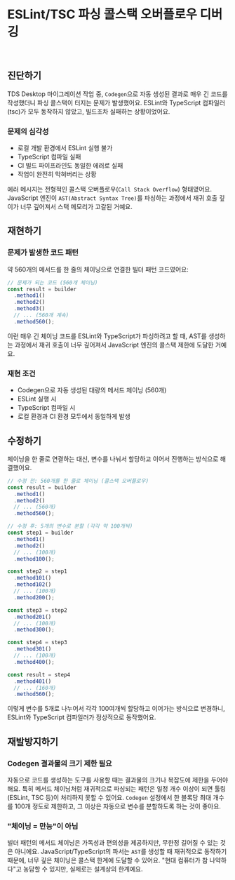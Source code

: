 # ESLint/TSC 파싱 콜스택 오버플로우 디버깅

<br/>
<ContributorHeader name="윤민석" githubUrl="https://github.com/black7375" avatar="https://ca.slack-edge.com/E01JAGTHP8R-U085U98PY31-d26c07fac97e-512" date="2025.10.31"/>

## 진단하기

TDS Desktop 마이그레이션 작업 중, `Codegen`으로 자동 생성된 결과로 매우 긴 코드를 작성했더니
파싱 콜스택이 터지는 문제가 발생했어요. ESLint와 TypeScript 컴파일러(tsc)가 모두 동작하지 않았고, 빌드조차 실패하는 상황이었어요.

### 문제의 심각성

- 로컬 개발 환경에서 ESLint 실행 불가
- TypeScript 컴파일 실패
- CI 빌드 파이프라인도 동일한 에러로 실패
- 작업이 완전히 막혀버리는 상황

에러 메시지는 전형적인 콜스택 오버플로우(`Call Stack Overflow`) 형태였어요. JavaScript 엔진이
`AST(Abstract Syntax Tree)`를 파싱하는 과정에서 재귀 호출 깊이가 너무 깊어져서 스택 메모리가
고갈된 거예요.

## 재현하기

### 문제가 발생한 코드 패턴

약 560개의 메서드를 한 줄의 체이닝으로 연결한 빌더 패턴 코드였어요:

```jsx
// 문제가 되는 코드 (560개 체이닝)
const result = builder
  .method1()
  .method2()
  .method3()
  // ... (560개 계속)
  .method560();
```

이런 매우 긴 체이닝 코드를 ESLint와 TypeScript가 파싱하려고 할 때, AST를 생성하는 과정에서
재귀 호출이 너무 깊어져서 JavaScript 엔진의 콜스택 제한에 도달한 거예요.

### 재현 조건

- Codegen으로 자동 생성된 대량의 메서드 체이닝 (560개)
- ESLint 실행 시
- TypeScript 컴파일 시
- 로컬 환경과 CI 환경 모두에서 동일하게 발생

## 수정하기

체이닝을 한 줄로 연결하는 대신, 변수를 나눠서 할당하고 이어서 진행하는 방식으로 해결했어요.

```jsx
// 수정 전: 560개를 한 줄로 체이닝 (콜스택 오버플로우)
const result = builder
  .method1()
  .method2()
  // ... (560개)
  .method560();

// 수정 후: 5개의 변수로 분할 (각각 약 100개씩)
const step1 = builder
  .method1()
  .method2()
  // ... (100개)
  .method100();

const step2 = step1
  .method101()
  .method102()
  // ... (100개)
  .method200();

const step3 = step2
  .method201()
  // ... (100개)
  .method300();

const step4 = step3
  .method301()
  // ... (100개)
  .method400();

const result = step4
  .method401()
  // ... (160개)
  .method560();
```

이렇게 변수를 5개로 나누어서 각각 100여개씩 할당하고 이어가는 방식으로 변경하니, ESLint와
TypeScript 컴파일러가 정상적으로 동작했어요.

## 재발방지하기

### Codegen 결과물의 크기 제한 필요

자동으로 코드를 생성하는 도구를 사용할 때는 결과물의 크기나 복잡도에 제한을 두어야 해요. 특히
메서드 체이닝처럼 재귀적으로 파싱되는 패턴은 일정 개수 이상이 되면 툴링(ESLint, TSC 등)이
처리하지 못할 수 있어요. `Codegen` 설정에서 한 블록당 최대 개수를 100개 정도로 제한하고, 그
이상은 자동으로 변수를 분할하도록 하는 것이 좋아요.

### "체이닝 = 만능"이 아님

빌더 패턴의 메서드 체이닝은 가독성과 편의성을 제공하지만, 무한정 길어질 수 있는 것은
아니에요. JavaScript/TypeScript의 파서는 `AST`를 생성할 때 재귀적으로 동작하기 때문에, 너무
깊은 체이닝은 콜스택 한계에 도달할 수 있어요. "현대 컴퓨터가 참 나약하다"고 농담할 수 있지만,
실제로는 설계상의 한계예요.
